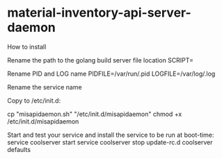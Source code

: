 # material-inventory-api-server-daemon

How to install

Rename the path to the golang build server file location
SCRIPT=<PATH>

Rename PID and LOG name 
PIDFILE=/var/run/<NAME>.pid
LOGFILE=/var/log/<NAME>.log

Rename the service name

Copy to /etc/init.d:

cp "misapidaemon.sh" "/etc/init.d/misapidaemon"
chmod +x /etc/init.d/misapidaemon

Start and test your service and install the service to be run at boot-time:
service coolserver start
service coolserver stop
update-rc.d coolserver defaults
